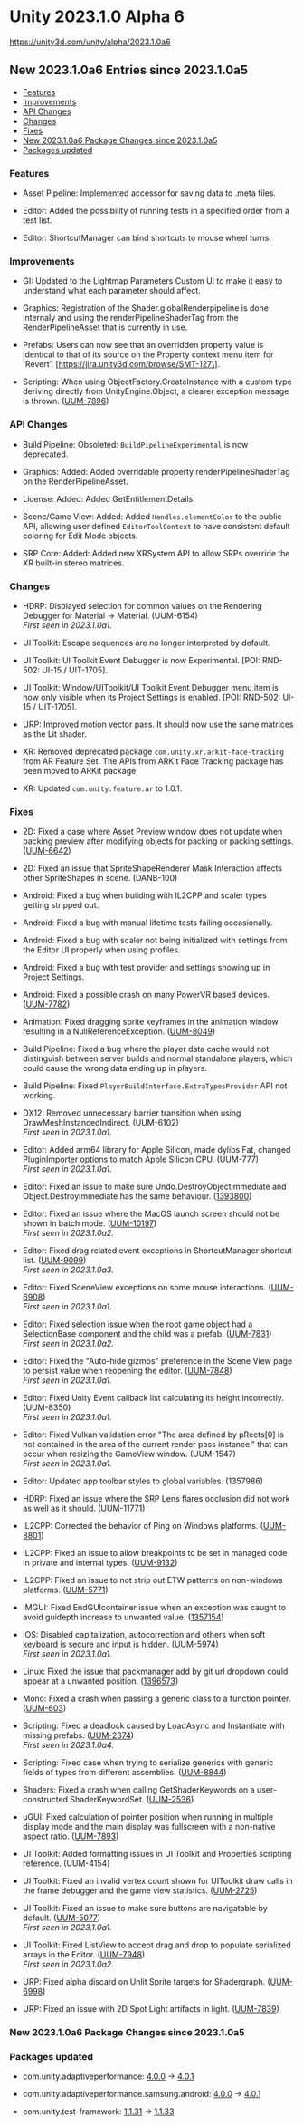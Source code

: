 # Unity 2023.1.0 Alpha 6

https://unity3d.com/unity/alpha/2023.1.0a6

## New 2023.1.0a6 Entries since 2023.1.0a5

- [Features](#features)
- [Improvements](#improvements)
- [API Changes](#api-changes)
- [Changes](#changes)
- [Fixes](#fixes)
- [New 2023.1.0a6 Package Changes since 2023.1.0a5](#new-202310a6-package-changes-since-202310a5)
- [Packages updated](#packages-updated)


### Features

*   Asset Pipeline: Implemented accessor for saving data to .meta files.
    
*   Editor: Added the possibility of running tests in a specified order from a test list.
    
*   Editor: ShortcutManager can bind shortcuts to mouse wheel turns.
    

### Improvements

*   GI: Updated to the Lightmap Parameters Custom UI to make it easy to understand what each parameter should affect.
    
*   Graphics: Registration of the Shader.globalRenderpipeline is done internaly and using the renderPipelineShaderTag from the RenderPipelineAsset that is currently in use.
    
*   Prefabs: Users can now see that an overridden property value is identical to that of its source on the Property context menu item for 'Revert'. \[https://jira.unity3d.com/browse/SMT-127\].
    
*   Scripting: When using ObjectFactory.CreateInstance with a custom type deriving directly from UnityEngine.Object, a clearer exception message is thrown. ([UUM-7896](https://issuetracker.unity3d.com/issues/argumentexception-thrown-when-calling-objectfactory-dot-createinstance-with-a-custom-class-inheriting-from-unityengine-dot-object-1))
    

### API Changes

*   Build Pipeline: Obsoleted: `BuildPipelineExperimental` is now deprecated.
    
*   Graphics: Added: Added overridable property renderPipelineShaderTag on the RenderPipelineAsset.
    
*   License: Added: Added GetEntitlementDetails.
    
*   Scene/Game View: Added: Added `Handles.elementColor` to the public API, allowing user defined `EditorToolContext` to have consistent default coloring for Edit Mode objects.
    
*   SRP Core: Added: Added new XRSystem API to allow SRPs override the XR built-in stereo matrices.
    

### Changes

*   HDRP: Displayed selection for common values on the Rendering Debugger for Material -> Material. (UUM-6154)  
    _First seen in 2023.1.0a1._
    
*   UI Toolkit: Escape sequences are no longer interpreted by default.
    
*   UI Toolkit: UI Toolkit Event Debugger is now Experimental. \[POI: RND-502: UI-15 / UIT-1705\].
    
*   UI Toolkit: Window/UIToolkit/UI Toolkit Event Debugger menu item is now only visible when its Project Settings is enabled. \[POI: RND-502: UI-15 / UIT-1705\].
    
*   URP: Improved motion vector pass. It should now use the same matrices as the Lit shader.
    
*   XR: Removed deprecated package `com.unity.xr.arkit-face-tracking` from AR Feature Set. The APIs from ARKit Face Tracking package has been moved to ARKit package.
    
*   XR: Updated `com.unity.feature.ar` to 1.0.1.
    

### Fixes

*   2D: Fixed a case where Asset Preview window does not update when packing preview after modifying objects for packing or packing settings. ([UUM-6642](https://issuetracker.unity3d.com/issues/sprite-atlas-asset-preview-window-does-not-update-when-packing-preview-after-modifying-objects-for-packing-or-packing-settings))
    
*   2D: Fixed an issue that SpriteShapeRenderer Mask Interaction affects other SpriteShapes in scene. (DANB-100)
    
*   Android: Fixed a bug when building with IL2CPP and scaler types getting stripped out.
    
*   Android: Fixed a bug with manual lifetime tests failing occasionally.
    
*   Android: Fixed a bug with scaler not being initialized with settings from the Editor UI properly when using profiles.
    
*   Android: Fixed a bug with test provider and settings showing up in Project Settings.
    
*   Android: Fixed a possible crash on many PowerVR based devices. ([UUM-7782](https://issuetracker.unity3d.com/issues/android-urp-project-crashes-when-built-on-a-device-with-powervr-rogue-ge8320-gpu))
    
*   Animation: Fixed dragging sprite keyframes in the animation window resulting in a NullReferenceException. ([UUM-8049](https://issuetracker.unity3d.com/issues/getting-error-invalidcastexception-and-unable-to-move-key-frames-in-animator-when-using-2d-sprites-from-sliced-sheet))
    
*   Build Pipeline: Fixed a bug where the player data cache would not distinguish between server builds and normal standalone players, which could cause the wrong data ending up in players.
    
*   Build Pipeline: Fixed `PlayerBuildInterface.ExtraTypesProvider` API not working.
    
*   DX12: Removed unnecessary barrier transition when using DrawMeshInstancedIndirect. (UUM-6102)  
    _First seen in 2023.1.0a1._
    
*   Editor: Added arm64 library for Apple Silicon, made dylibs Fat, changed PluginImporter options to match Apple Silicon CPU. (UUM-777)  
    _First seen in 2023.1.0a1._
    
*   Editor: Fixed an issue to make sure Undo.DestroyObjectImmediate and Object.DestroyImmediate has the same behaviour. ([1393800](https://issuetracker.unity3d.com/issues/undo-api-could-delete-prefab-stage-root-gameobject))
    
*   Editor: Fixed an issue where the MacOS launch screen should not be shown in batch mode. ([UUM-10197](https://issuetracker.unity3d.com/issues/macos-editor-launch-screen-should-not-be-displayed-in-batchmode))  
    _First seen in 2023.1.0a2._
    
*   Editor: Fixed drag related event exceptions in ShortcutManager shortcut list. ([UUM-9099](https://issuetracker.unity3d.com/issues/moving-mouse-over-the-rebinding-field-in-the-shortcut-manager-throws-errors))  
    _First seen in 2023.1.0a3._
    
*   Editor: Fixed SceneView exceptions on some mouse interactions. ([UUM-6908](https://issuetracker.unity3d.com/issues/scene-window-stuck-in-orbit-after-context-menu-click-from-hierarchy))  
    _First seen in 2023.1.0a1._
    
*   Editor: Fixed selection issue when the root game object had a SelectionBase component and the child was a prefab. ([UUM-7831](https://issuetracker.unity3d.com/issues/selectionbase-doesnt-work-for-meshes-when-the-mesh-is-from-an-fbx))  
    _First seen in 2023.1.0a2._
    
*   Editor: Fixed the "Auto-hide gizmos" preference in the Scene View page to persist value when reopening the editor. ([UUM-7848](https://issuetracker.unity3d.com/issues/auto-hide-gizmos-preference-is-not-saved-when-reopening-the-project))  
    _First seen in 2023.1.0a1._
    
*   Editor: Fixed Unity Event callback list calculating its height incorrectly. (UUM-8350)  
    _First seen in 2023.1.0a1._
    
*   Editor: Fixed Vulkan validation error "The area defined by pRects\[0\] is not contained in the area of the current render pass instance." that can occur when resizing the GameView window. (UUM-1547)  
    _First seen in 2023.1.0a1._
    
*   Editor: Updated app toolbar styles to global variables. (1357986)
    
*   HDRP: Fixed an issue where the SRP Lens flares occlusion did not work as well as it should. (UUM-11771)
    
*   IL2CPP: Corrected the behavior of Ping on Windows platforms. ([UUM-8801](https://issuetracker.unity3d.com/issues/il2cpp-notsupportedexception-is-thrown-when-using-ping-from-system-dot-net-dot-networkinformation))
    
*   IL2CPP: Fixed an issue to allow breakpoints to be set in managed code in private and internal types. ([UUM-9132](https://issuetracker.unity3d.com/issues/unable-to-hit-breakpoint-in-visual-studio-when-debugging-il2cpp-build))
    
*   IL2CPP: Fixed an issue to not strip out ETW patterns on non-windows platforms. ([UUM-5771](https://issuetracker.unity3d.com/issues/il2cpp-new-operator-causes-a-nullreferenceexception-error-in-a-build))
    
*   IMGUI: Fixed EndGUIcontainer issue when an exception was caught to avoid guidepth increase to unwanted value. ([1357154](https://issuetracker.unity3d.com/issues/linux-undocking-tabs-logs-onguidepth-changed-errors))
    
*   iOS: Disabled capitalization, autocorrection and others when soft keyboard is secure and input is hidden. ([UUM-5974](https://issuetracker.unity3d.com/issues/shift-is-pressed-in-the-keyboard-when-textmeshpro-input-field-content-type-is-password-and-hide-mobile-input-is-checked))  
    _First seen in 2023.1.0a1._
    
*   Linux: Fixed the issue that packmanager add by git url dropdown could appear at a unwanted position. ([1396573](https://issuetracker.unity3d.com/issues/linux-packman-options-to-add-package-from-git-url-doesnt-always-show-the-window-directly-below-the-plus-button))
    
*   Mono: Fixed a crash when passing a generic class to a function pointer. ([UUM-603](https://issuetracker.unity3d.com/issues/crash-on-invoking-function-pointer-runtime-invoke-object-when-type-argument-is-a-class))
    
*   Scripting: Fixed a deadlock caused by LoadAsync and Instantiate with missing prefabs. ([UUM-2374](https://issuetracker.unity3d.com/issues/editor-produces-a-deadlock-when-instantiating-a-prefab-with-missing-scripts-and-loading-other-prefabs-with-resources-dot-loadasync))  
    _First seen in 2023.1.0a4._
    
*   Scripting: Fixed case when trying to serialize generics with generic fields of types from different assemblies. ([UUM-8844](https://issuetracker.unity3d.com/issues/exception-for-unresolved-inflated-type-arguments))
    
*   Shaders: Fixed a crash when calling GetShaderKeywords on a user-constructed ShaderKeywordSet. ([UUM-2536](https://issuetracker.unity3d.com/issues/editor-crashes-when-building-if-calling-shaderkeyword-methods-in-ipreprocessshaders-classes))
    
*   uGUI: Fixed calculation of pointer position when running in multiple display mode and the main display was fullscreen with a non-native aspect ratio. ([UUM-7893](https://issuetracker.unity3d.com/issues/broken-mouse-pointer-input-coordinates-in-graphicraycaster-for-certain-window-sizes-in-build-when-run-in-windowed-mode))
    
*   UI Toolkit: Added formatting issues in UI Toolkit and Properties scripting reference. (UUM-4154)
    
*   UI Toolkit: Fixed an invalid vertex count shown for UIToolkit draw calls in the frame debugger and the game view statistics. ([UUM-2725](https://issuetracker.unity3d.com/issues/uitoolkit-uitoolkit-accumulating-total-extra-vertices-and-draw-calls-when-objects-made-hidden-slash-visible))
    
*   UI Toolkit: Fixed an issue to make sure buttons are navigatable by default. ([UUM-5077](https://issuetracker.unity3d.com/issues/gamepad-left-stick-is-not-working-with-modified-ui-builder-components))  
    _First seen in 2023.1.0a1._
    
*   UI Toolkit: Fixed ListView to accept drag and drop to populate serialized arrays in the Editor. ([UUM-7948](https://issuetracker.unity3d.com/issues/inspector-cannot-drag-and-drop-to-populate-an-array-that-is-a-public-variable))  
    _First seen in 2023.1.0a2._
    
*   URP: Fixed alpha discard on Unlit Sprite targets for Shadergraph. ([UUM-6998](https://issuetracker.unity3d.com/issues/2d-shadergraph-alpha-clipping-is-not-taken-into-account-when-using-unlit-shadergraph-with-multiply-blend-mode))
    
*   URP: Fixed an issue with 2D Spot Light artifacts in light. ([UUM-7839](https://issuetracker.unity3d.com/issues/2d-spot-light-artifacts-regression))
    

### New 2023.1.0a6 Package Changes since 2023.1.0a5

### Packages updated

*   com.unity.adaptiveperformance: [4.0.0](https://docs.unity3d.com/Packages/com.unity.adaptiveperformance@4.0//changelog/CHANGELOG.html) → [4.0.1](https://docs.unity3d.com/Packages/com.unity.adaptiveperformance@4.0//changelog/CHANGELOG.html)
    
*   com.unity.adaptiveperformance.samsung.android: [4.0.0](https://docs.unity3d.com/Packages/com.unity.adaptiveperformance.samsung.android@4.0//changelog/CHANGELOG.html) → [4.0.1](https://docs.unity3d.com/Packages/com.unity.adaptiveperformance.samsung.android@4.0//changelog/CHANGELOG.html)
    
*   com.unity.test-framework: [1.1.31](https://docs.unity3d.com/Packages/com.unity.test-framework@1.1//changelog/CHANGELOG.html) → [1.1.33](https://docs.unity3d.com/Packages/com.unity.test-framework@1.1//changelog/CHANGELOG.html)